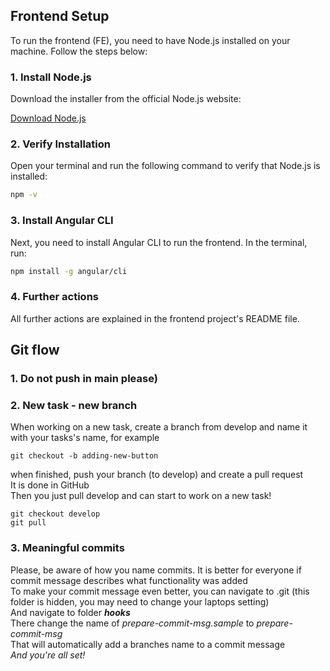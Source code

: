 ## Frontend Setup

To run the frontend (FE), you need to have Node.js installed on your machine. Follow the steps below:

### 1. Install Node.js

Download the installer from the official Node.js website:

[Download Node.js](https://nodejs.org/en/download/prebuilt-installer)

### 2. Verify Installation

Open your terminal and run the following command to verify that Node.js is installed:

```bash 
npm -v
```

### 3. Install Angular CLI

Next, you need to install Angular CLI to run the frontend. In the terminal, run:
```bash 
npm install -g angular/cli
```

### 4. Further actions
All further actions are explained in the frontend project's README file.

## Git flow
### 1. Do not push in main please)
### 2. New task - new branch
When working on a new task, create a branch from develop and name it with your tasks's name, for example
```git
git checkout -b adding-new-button
```
when finished, push your branch (to develop) and create a pull request  
It is done in GitHub  
Then you just pull develop and can start to work on a new task!
```git
git checkout develop
git pull
```

### 3. Meaningful commits
Please, be aware of how you name commits. It is better for everyone if commit message describes what functionality was added  
To make your commit message even better, you can navigate to .git (this folder is hidden, you may need to change your laptops setting)  
And navigate to folder ***hooks***  
There change the name of *prepare-commit-msg.sample* to *prepare-commit-msg*  
That will automatically add a branches name to a commit message  
_And you're all set!_
